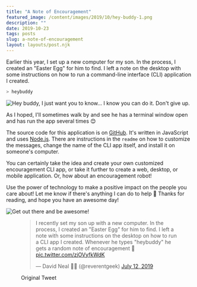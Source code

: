 ```yaml
---
title: "A Note of Encouragement"
featured_image: /content/images/2019/10/hey-buddy-1.png
description: ""
date: 2019-10-23
tags: posts
slug: a-note-of-encouragement
layout: layouts/post.njk
---
```




Earlier this year, I set up a new computer for my son. In the process, I created an "Easter Egg" for him to find. I left a note on the desktop with some instructions on how to run a command-line interface (CLI) application I created.

```sh
> heybuddy
```

![Hey buddy, I just want you to know... I know you can do it. Don't give up.](/content/images/2019/10/hey-buddy.png)

As I hoped, I'll sometimes walk by and see he has a terminal window open and has run the app several times 😊

The source code for this application is on [GitHub](https://github.com/reverentgeek/notes-of-encouragement-cli). It's written in JavaScript and uses [Node.js](https://nodejs.org). There are instructions in the `readme` on how to customize the messages, change the name of the CLI app itself, and install it on someone's computer.

You can certainly take the idea and create your own customized encouragement CLI app, or take it further to create a web, desktop, or mobile application. Or, how about an encouragement robot!

Use the power of technology to make a positive impact on the people you care about! Let me know if there's anything I can do to help 🙂 Thanks for reading, and hope you have an awesome day!

![Get out there and be awesome!](/content/images/2019/10/get-out-there-and-be-awesome.jpg)


<figure class="kg-card kg-embed-card kg-card-hascaption"><blockquote class="twitter-tweet"><p lang="en" dir="ltr">I recently set my son up with a new computer. In the process, I created an &quot;Easter Egg&quot; for him to find. I left a note with some instructions on the desktop on how to run a CLI app I created. Whenever he types &quot;heybuddy&quot; he gets a random note of encouragement 🙂 <a href="https://t.co/zjOVyfkWdK">pic.twitter.com/zjOVyfkWdK</a></p>&mdash; David Neal 🥓🥑 (@reverentgeek) <a href="https://twitter.com/reverentgeek/status/1149743935843131392?ref_src=twsrc%5Etfw">July 12, 2019</a></blockquote>
<script async src="https://platform.twitter.com/widgets.js" charset="utf-8"></script>
<figcaption>Original Tweet</figcaption></figure>
